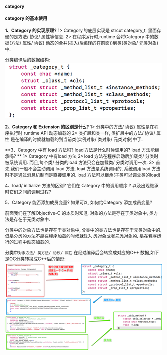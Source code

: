 #### category


#### category 的基本使用


**1、Category 的实现原理?**
1> Category 的底层实现是 strcut category_t,  里面存储的是方法/ 协议/ 属性等信息.
2> 在程序运行时,runtime 会将Category 中的数据(方法/ 属性/ 协议) 动态的合并(插入(后编译的在前面))到类(类对象/ 元类对象)中.

分类编译后的数据结构:
![](/assets/Snip20190106_7.png)

**2、Category 和 Extension 的区别是什么?**
1> 分类中的方法/ 协议/ 属性是在程序执行时 runtime API 动态加载的
2> 类扩展和类一样, 类扩展中的方法/ 协议/ 属性 是在编译的时候就加载的到当前类(实例对象/ 类对象/ 元类对象)中了.

**3、Category 中有 load 方法吗? load 方法是什么时候调用的? load 方法能继承吗? **
1> Category 中有load 方法
2> load 方法在程序启动后加载类/ 分类时 被系统调用. 而且,每个类/ 分类的load 方法只会在加载类/ 分类时调用一次.
3> 首先,我们一般不会主动调用 load 方法, load 方法是系统调用的, 系统调用load 方法时不是通过消息机制而是直接调用的. load 方法可以继承(子类可以调父类的load)

4、load/ initialize 方法的区别? 它们在 Category 中的调用顺序 ?  以及出现继承时它们之间的调用过程?

5、Category 能否添加成员变量? 如果可以, 如何给Category 添加成员变量?


前面我们在了解Objective-C 的本质时知道, 对象的方法是存在于类对象中, 类方法是存在于元类对象中. 

分类中的对象方法也是存在于类对象中, 分类中的类方法也是存在于元类对象中的. 但是分类的方法不是在程序加载的时候就载入 类对象或者元类对象的, 是在程序运行的过程中动态加载的.



分类中`对象方法/ 类方法/ 协议/ 属性` 在经过编译后会转换成对应的C++ 数据,如下是OC分类转换成C++后的情形:
![](/assets/Snip20190106_12.png)